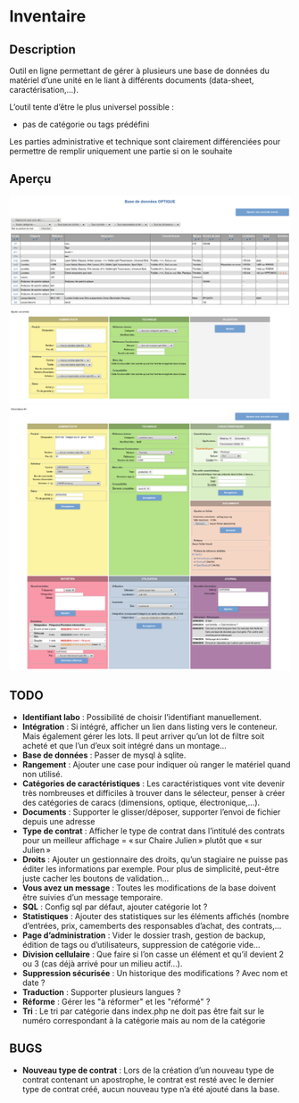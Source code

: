 # Inventaire

## Description

Outil en ligne permettant de gérer à plusieurs une base de données du matériel d’une unité en le liant à différents documents (data-sheet, caractérisation,…).

L’outil tente d’être le plus universel possible :
* pas de catégorie ou tags prédéfini

Les parties administrative et technique sont clairement différenciées pour permettre de remplir uniquement une partie si on le souhaite

## Aperçu

![Preview index](./README_preview_index.png)
![Preview add](./README_preview_add.png)
![Preview informations](./README_preview_informations.png)

## TODO

* **Identifiant labo** : Possibilité de choisir l’identifiant manuellement.
* **Intégration** : Si intégré, afficher un lien dans listing vers le conteneur. Mais également gérer les lots. Il peut arriver qu’un lot de filtre soit acheté et que l’un d’eux soit intégré dans un montage…
* **Base de données** : Passer de mysql à sqlite.
* **Rangement** : Ajouter une case pour indiquer où ranger le matériel quand non utilisé.
* **Catégories de caractéristiques** : Les caractéristiques vont vite devenir très nombreuses et difficiles à trouver dans le sélecteur, penser à créer des catégories de caracs (dimensions, optique, électronique,…).
* **Documents** : Supporter le glisser/déposer, supporter l’envoi de fichier depuis une adresse
* **Type de contrat** : Afficher le type de contrat dans l’intitulé des contrats pour un meilleur affichage = « sur Chaire Julien » plutôt que « sur Julien »
* **Droits** : Ajouter un gestionnaire des droits, qu’un stagiaire ne puisse pas éditer les informations par exemple. Pour plus de simplicité, peut-être juste cacher les boutons de validation…
* **Vous avez un message** : Toutes les modifications de la base doivent être suivies d’un message temporaire.
* **SQL** : Config sql par défaut, ajouter catégorie lot ?
* **Statistiques** : Ajouter des statistiques sur les éléments affichés (nombre d’entrées, prix, camemberts des responsables d’achat, des contrats,…
* **Page d’administration** : Vider le dossier trash, gestion de backup, édition de tags ou d’utilisateurs, suppression de catégorie vide…
* **Division cellulaire** : Que faire si l’on casse un élément et qu’il devient 2 ou 3 (cas déjà arrivé pour un milieu actif…).
* **Suppression sécurisée** : Un historique des modifications ? Avec nom et date ?
* **Traduction** : Supporter plusieurs langues ?
* **Réforme** : Gérer les "à réformer" et les "réformé" ?
* **Tri** : Le tri par catégorie dans index.php ne doit pas être fait sur le numéro correspondant à la catégorie mais au nom de la catégorie


## BUGS
* **Nouveau type de contrat** : Lors de la création d’un nouveau type de contrat contenant un apostrophe, le contrat est resté avec le dernier type de contrat créé, aucun nouveau type n’a été ajouté dans la base.



